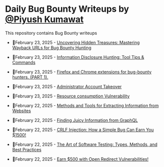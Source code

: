 # Daily Bug Bounty Writeups by [@Piyush Kumawat](https://twitter.com/piyush_supiy) 
This repository contains Bug Bounty writeups

<!-- BLOG-POST-LIST:START -->
 - 💯February 23, 2025 - [Uncovering Hidden Treasures: Mastering Wayback URLs for Bug Bounty Hunting](https://abhayal.medium.com/uncovering-hidden-treasures-mastering-wayback-urls-for-bug-bounty-hunting-8571357b7649?source=rss------bug_bounty-5) 

 - 💯February 23, 2025 - [Information Disclosure Hunting: Tool Tips &amp; Commands](https://infosecwriteups.com/information-disclosure-hunting-tool-tips-commands-48003154e8bb?source=rss------bug_bounty-5) 

 - 💯February 23, 2025 - [Firefox and Chrome extensions for bug-bounty hunters. &lpar;PART 1&rpar;.](https://osintteam.blog/firefox-and-chrome-extensions-for-bug-bounty-hunters-part-1-49e34f70d076?source=rss------bug_bounty-5) 

 - 💯February 23, 2025 - [Administrator Account Takeover](https://medium.com/@hrofficial62/administrator-account-takeover-bf08c592bf6a?source=rss------bug_bounty-5) 

 - 💯February 23, 2025 - [Resource consumption Vulnerability](https://medium.com/@VulnRAM/resource-consumption-vulnerability-542d0b38152e?source=rss------bug_bounty-5) 

 - 💯February 22, 2025 - [Methods and Tools for Extracting Information from Websites](https://medium.com/@paritoshblogs/methods-and-tools-for-extracting-information-from-websites-c26b4584ef43?source=rss------bug_bounty-5) 

 - 💯February 22, 2025 - [Finding Juicy Information from GraphQL](https://osintteam.blog/finding-juicy-information-from-graphql-22fb09bd9e61?source=rss------bug_bounty-5) 

 - 💯February 22, 2025 - [CRLF Injection: How a Simple Bug Can Earn You $1500!](https://cybersecuritywriteups.com/crlf-injection-how-a-simple-bug-can-earn-you-1500-ff3aabc54a77?source=rss------bug_bounty-5) 

 - 💯February 22, 2025 - [The Art of Software Testing: Types, Methods, and Best Practices](https://i-am-tibi.medium.com/the-art-of-software-testing-types-methods-and-best-practices-608cc6770136?source=rss------bug_bounty-5) 

 - 💯February 22, 2025 - [Earn $500 with Open Redirect Vulnerabilities!](https://osintteam.blog/earn-500-with-open-redirect-vulnerabilities-224d637f683c?source=rss------bug_bounty-5) 
<!-- BLOG-POST-LIST:END -->
